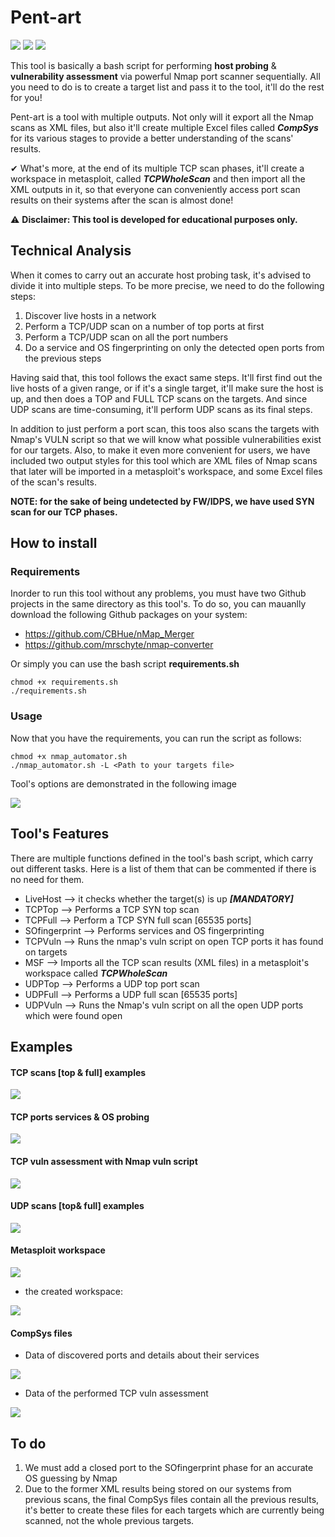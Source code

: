 # Pent-art

<img src="https://img.shields.io/badge/bash-script-blue"> <img src="https://img.shields.io/badge/nmap-automator-brightgreen"> <img src="https://img.shields.io/badge/efficient-port%20scan-important">

This tool is basically a bash script for performing **host probing** & **vulnerability assessment** via powerful Nmap port scanner sequentially. All you need to do is to create a target list and pass it to the tool, it'll do the rest for you!

Pent-art is a tool with multiple outputs. Not only will it export all the Nmap scans as XML files, but also it'll create multiple Excel files called **_CompSys_** for its various stages to provide a better understanding of the scans' results. 

✔ What's more, at the end of its multiple TCP scan phases, it'll create a workspace in metasploit, called **_TCPWholeScan_** and then import all the XML outputs in it, so that everyone can conveniently access port scan results on their systems after the scan is almost done!

⚠ **Disclaimer: This tool is developed for educational purposes only.**


## Technical Analysis

When it comes to carry out an accurate host probing task, it's advised to divide it into multiple steps. To be more precise, we need to do the following steps:

1. Discover live hosts in a network
2. Perform a TCP/UDP scan on a number of top ports at first
3. Perform a TCP/UDP scan on all the port numbers 
4. Do a service and OS fingerprinting on only the detected open ports from the previous steps

Having said that, this tool follows the exact same steps. It'll first find out the live hosts of a given range, or if it's a single target, it'll make sure the host is up, and then does a TOP and FULL TCP scans on the targets. And since UDP scans are time-consuming, it'll perform UDP scans as its final steps. 

In addition to just perform a port scan, this toos also scans the targets with Nmap's VULN script so that we will know what possible vulnerabilities exist for our targets. Also, to make it even more convenient for users, we have included two output styles for this tool which are XML files of Nmap scans that later will be imported in a metasploit's workspace, and some Excel files of the scan's results. 

**NOTE: for the sake of being undetected by FW/IDPS, we have used SYN scan for our TCP phases.**

## How to install

### Requirements

Inorder to run this tool without any problems, you must have two Github projects in the same directory as this tool's. To do so, you can mauanlly download the following Github packages on your system:

* https://github.com/CBHue/nMap_Merger
* https://github.com/mrschyte/nmap-converter

Or simply you can use the bash script **requirements.sh**
```
chmod +x requirements.sh
./requirements.sh
```

### Usage

Now that you have the requirements, you can run the script as follows:
```
chmod +x nmap_automator.sh
./nmap_automator.sh -L <Path to your targets file>
```
Tool's options are demonstrated in the following image 

<img src="https://raw.githubusercontent.com/RNPG/Pent-art/main/Options.PNG">

## Tool's Features

There are multiple functions defined in the tool's bash script, which carry out different tasks. Here is a list of them that can be commented if there is no need for them. 

* LiveHost --> it checks whether the target(s) is up **_[MANDATORY]_**
* TCPTop --> Performs a TCP SYN top scan
* TCPFull --> Perform a TCP SYN full scan [65535 ports]
* SOfingerprint --> Performs services and OS fingerprinting
* TCPVuln --> Runs the nmap's vuln script on open TCP ports it has found on targets
* MSF --> Imports all the TCP scan results (XML files) in a metasploit's workspace called **_TCPWholeScan_**
* UDPTop --> Performs a UDP top port scan
* UDPFull --> Performs a UDP full scan [65535 ports]
* UDPVuln --> Runs the Nmap's vuln script on all the open UDP ports which were found open

## Examples

#### TCP scans [top & full] examples

<img src="https://raw.githubusercontent.com/RNPG/Pent-art/main/TCPScan_output.PNG">

#### TCP ports services & OS probing

<img src="https://raw.githubusercontent.com/RNPG/Pent-art/main/SO_fingerprintoutput.PNG">

#### TCP vuln assessment with Nmap vuln script

<img src="https://raw.githubusercontent.com/RNPG/Pent-art/main/TCPVuln_output.PNG">

#### UDP scans [top& full] examples

<img src="https://raw.githubusercontent.com/RNPG/Pent-art/main/UDPScan_output.png">

#### Metasploit workspace

<img src="https://raw.githubusercontent.com/RNPG/Pent-art/main/MSF_Workspace_output.PNG">

* the created workspace:

<img src="https://raw.githubusercontent.com/RNPG/Pent-art/main/TCPWhole_workspace.PNG">

#### CompSys files

* Data of discovered ports and details about their services

<img src="https://raw.githubusercontent.com/RNPG/Pent-art/main/CompSys_ServiceInfo.PNG">

* Data of the performed TCP vuln assessment

<img src="https://raw.githubusercontent.com/RNPG/Pent-art/main/CompSys_VulnScan.PNG">


## To do

1. We must add a closed port to the SOfingerprint phase for an accurate OS guessing by Nmap
2. Due to the former XML results being stored on our systems from previous scans, the final CompSys files contain all the previous results, it's better to create these files for each targets which are currently being scanned, not the whole previous targets. 
